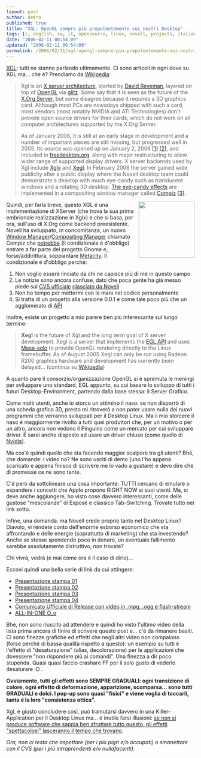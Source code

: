 ```yaml
---
layout: post
author: detro
published: true
title: "XGL: OpenGL sempre più prepotentemente sui nostri Desktop"
tags: [c, english, sw, it, opensource, linux, novell, projects, italian]
date: "2006-02-11 00:54:09"
updated: "2006-02-11 00:54:09"
permalink: /2006/02/11/xgl-opengl-sempre-piu-prepotentemente-sui-nostri-desktop/
---
```


<a href="http://freedesktop.org/wiki/Software_2fXgl">XGL</a>: tutti ne stanno parlando ultimamente. Ci sono articoli in ogni dove su XGL ma... che é?
Prendiamo da <a href="http://en.wikipedia.org/wiki/Xgl">Wikipedia</a>:
<blockquote>Xgl is an <a href="http://en.wikipedia.org/wiki/X_Window_System">X server architecture</a>, started by <a href="http://en.wikipedia.org/wiki/David_Reveman">David Reveman</a>, layered on top of <a href="http://en.wikipedia.org/wiki/OpenGL">OpenGL</a> via <a href="http://en.wikipedia.org/wiki/Glitz">glitz</a>. Some say that it is seen as the future of the <a href="http://en.wikipedia.org/wiki/X.Org_Server">X.Org Server</a>, but some disagree because it requires a 3D graphics card. Although most PCs are nowadays shipped with such a card, most vendors (most notably NVIDIA and ATI Technologies) don't provide open source drivers for their cards, which do not work on all computer architectures supported by the X.Org Server.

As of January 2006, it is still at an early stage in development and a number of important pieces are still missing, but progressed well in 2005. Its source was opened up on January 2, 2006 <a href="http://lists.freedesktop.org/archives/xorg/2006-January/011922.html">[1]</a> <a href="http://lwn.net/Articles/166081/">[2]</a>, and included in <a href="http://en.wikipedia.org/wiki/Freedesktop.org">freedesktop.org</a>, along with major restructuring to allow wider range of supported display drivers. X server backends used by Xgl include <a href="http://en.wikipedia.org/wiki/Xgl">Xglx</a> and <a href="http://en.wikipedia.org/wiki/Xgl">Xegl</a>. In February 2006 the server gained wide publicity after a public display where the Novell desktop team could demonstrate a desktop with much eye-candy such as translucent windows and a rotating 3D desktop. <a href="http://www.novell.com/linux/xglrelease/">The eye-candy effects</a> are implemented in a compositing window manager called <a href="http://en.wikipedia.org/wiki/Compiz">Compiz</a> <a href="http://cvs.freedesktop.org/xapps/compiz/">[3]</a>. </blockquote>

<img src="http://www.novell.com/linux/xglrelease/img/transparency1.jpg" align="right" width="150" />
Quindi, per farla breve, questo XGL é una implementazione di XServer (che trova la sua prima embrionale realizzazione in Xglx) e che si basa, per ora, sull'uso di X.Org come backend preesistente. Novell ha sviluppato, in concomitanza, un nuovo <a href="http://en.wikipedia.org/wiki/Window_manager">Window Manager</a>/<a href="http://en.wikipedia.org/wiki/Compositing_manager">Compositing Manager</a> chiamato Compiz che <ins datetime="2006-02-10T22:06:06+00:00">potrebbe</ins> (il condizionale é d'obbligo) entrare a far parte del progetto Gnome e, forse/addirittura, soppiantare <a href="http://en.wikipedia.org/wiki/Metacity">Metacity</a>. Il condizionale é d'obbligo perché:
<ol>
<li>Non voglio essere linciato da chi ne capisce più di me in questo campo</li>
<li>Le notizie sono ancora confuse, dato che poca gente ha già messo piede sul <a href="http://cvs.freedesktop.org/xorg/xserver/xorg/hw/xgl/?only_with_tag=xgl-0-0-1">CVS ufficiale</a> <a href="http://www.novell.com/linux/xglrelease/">rilasciato da Novell</a></li>
<li>Non ho tempo per mettermi con le mani nel codice personalmente</li>
<li>Si tratta di un progetto alla versione 0.0.1 e come tale poco più che un agglomerato di <a href="http://en.wikipedia.org/wiki/API">API</a></li>
</ol>

Inoltre, esiste un progetto a mio parere ben più interessante sul lungo termine:
<blockquote><strong>Xegl</strong> is the future of Xgl and the long term goal of X server development. Xegl is a server that implements the <a href="http://en.wikipedia.org/wiki/Native_Platform_Graphics_Interface">EGL API</a> and uses <a href="http://en.wikipedia.org/wiki/Mesa_3D">Mesa-solo</a> to provide OpenGL rendering directly to the Linux framebuffer. As of August 2005 Xegl can only be run using Radeon R200 graphics hardware and development has currently been delayed... (continua su <a href="http://en.wikipedia.org/wiki/Xgl">Wikipedia</a>)</blockquote>
A quanto pare il consorzio/organizzazione OpenGL si é spremuta le meningi per sviluppare uno standard, EGL appunto, su cui basare lo sviluppo di tutti i futuri Desktop-Environment, partendo dalla base stessa: il Server Grafico.

Come molti utenti, anche io storco un attimino il naso: se non disporrò di una scheda grafica 3D, presto mi ritroverò a non poter usare nulla dei nuovi programmi che verranno sviluppati per il Desktop Linux. Ma il mio storcere il naso é maggiormente rivolto a tutti quei produttori che, per un motivo o per un altro, ancora non vedono il Pinguino come un mercato per cui sviluppare driver. E sarei anche disposto ad usare un driver chiuso (come quello di <a href="http://en.wikipedia.org/wiki/NVIDIA">Nvidia</a>).

Ma cos'é quindi quello che sta facendo maggior scalpore tra gli utenti?
Bhé, che domande: i video no? Ne sono usciti di demo (uno l'ho appena scaricato e appena finisco di scrivere me lo vado a gustare) e devo dire che di promesse ce ne sono tante.

C'é però da sottolineare una cosa importante: TUTTI cercano di emulare o espandere i concetti  che Apple propone RIGHT NOW ai suoi utenti. Ma, si deve anche aggiungere, ho visto cose davvero interessanti, come delle gustose "mescolanze" di Exposé e classico Tab-Switching. Trovate tutto nei link sotto.

Infine, una domanda: ma Novell crede proprio tanto nel Desktop Linux? Diavolo, vi rendete conto dell'enorme esborso economico che sta affrontando e delle energie (soprattutto di marketing) che sta investendo? Anche se stesse spendendo poco in denaro, un eventuale fallimento sarebbe assolutamente distruttivo, non trovate?

Chi vivrà, vedrà (e mai come ora é il caso di dirlo)...

Eccovi quindi una bella serie di link da cui attingere:
<ul>
<li><a href="http://www.linuxedge.org/videos/NLD_SLconf_1.avi">Presentazione stampa 01</a></li>
<li><a href="http://www.linuxedge.org/videos/NLD_SLconf_2.avi">Presentazione stampa 02</a></li>
<li><a href="http://www.linuxedge.org/videos/NLD_SLconf_3.avi">Presentazione stampa 03</a></li>
<li><a href="http://www.linuxedge.org/videos/NLD_SLconf_4.avi">Presentazione stampa 04</a></li>
<li><a href="http://www.novell.com/linux/xglrelease/">Comunicato Ufficiale di Release con video in .mpg, .ogg e flash-stream</a></li>
<li><a href="http://www.freedesktop.org/%7Edavidr/xgl-demo1.xvid.avi">ALL-IN-ONE O_o</a></li>
</ul>

Bhè, non sono riuscito ad attendere e quindi ho visto l'ultimo video della lista prima ancora di finire di scrivere questo post e... c'é da rimanere basiti.
Ci sono finezze grafiche ed effetti che negli altri video non compaiono (forse perché di bassa qualità rispetto a questo): un esempio su tutti é l'effetto di "desaturazione" (alias, decolorazione) per le applicazioni che dovessere "non rispondere più ai comandi". Una finezza a dir poco stupenda. Quasi quasi faccio crashare FF per il solo gusto di vederlo desaturare :D .

<strong>Ovviamente, tutti gli effetti sono SEMPRE GRADUALI: ogni transizione di colore, ogni effetto di deformazione, apparizione, scomparsa... sono tutti GRADUALI e dolci. I pop-up sono quasi "fisici" e viene voglia di toccarli, tanta é la loro "consistenza ottica".</strong>

Xgl, é giusto concludere così, può tramutarsi davvero in una Killer-Application per il Desktop Linux ma... é inutile farsi illusioni: <ins datetime="2006-02-10T23:55:05+00:00">se non si produce software che sappia ben sfruttare tutto questo, gli effetti "spettacolosi" lasceranno il tempo che trovano</ins>.

<em>Ora, non ci resta che aspettare (per i più pigri e/o occupati) o smanettare con il CVS (per i più intraprendenti e/o nullafacenti).</em>
